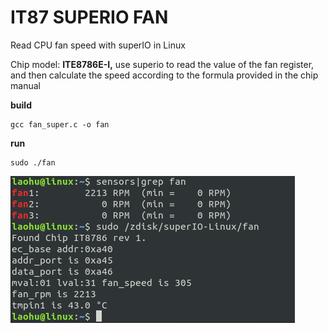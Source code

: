 # IT87 SUPERIO FAN

Read CPU fan speed with superIO in Linux

Chip model: **ITE8786E-I,** use superio to read the value of the fan register, and then calculate the speed according to the formula provided in the chip manual

**build**

```
gcc fan_super.c -o fan
```

**run**

```
sudo ./fan
```


![cpu_fan](./cpu_fan.png)

